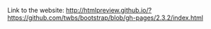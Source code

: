 Link to the website: http://htmlpreview.github.io/?https://github.com/twbs/bootstrap/blob/gh-pages/2.3.2/index.html
